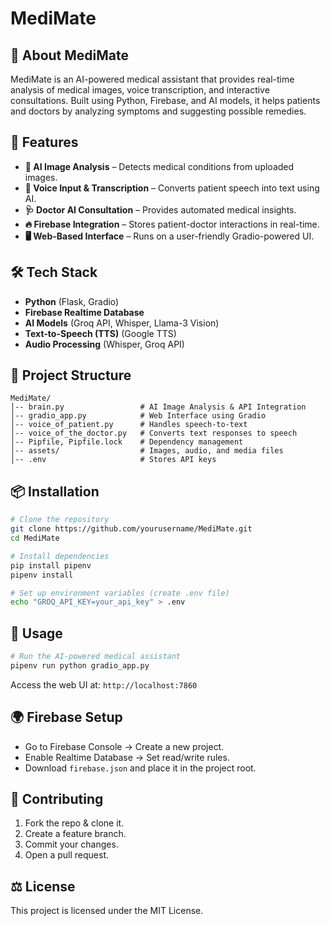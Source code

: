 # MediMate

## 🏥 About MediMate
MediMate is an AI-powered medical assistant that provides real-time analysis of medical images, voice transcription, and interactive consultations. Built using Python, Firebase, and AI models, it helps patients and doctors by analyzing symptoms and suggesting possible remedies.

## 🚀 Features
- **🔬 AI Image Analysis** – Detects medical conditions from uploaded images.
- **🎤 Voice Input & Transcription** – Converts patient speech into text using AI.
- **🩺 Doctor AI Consultation** – Provides automated medical insights.
- **🔥 Firebase Integration** – Stores patient-doctor interactions in real-time.
- **🖥️ Web-Based Interface** – Runs on a user-friendly Gradio-powered UI.

## 🛠️ Tech Stack
- **Python** (Flask, Gradio)
- **Firebase Realtime Database**
- **AI Models** (Groq API, Whisper, Llama-3 Vision)
- **Text-to-Speech (TTS)** (Google TTS)
- **Audio Processing** (Whisper, Groq API)

## 📂 Project Structure
```
MediMate/
│-- brain.py                 # AI Image Analysis & API Integration
│-- gradio_app.py            # Web Interface using Gradio
│-- voice_of_patient.py      # Handles speech-to-text
│-- voice_of_the_doctor.py   # Converts text responses to speech
│-- Pipfile, Pipfile.lock    # Dependency management
│-- assets/                  # Images, audio, and media files
│-- .env                     # Stores API keys
```

## 📦 Installation
```sh
# Clone the repository
git clone https://github.com/yourusername/MediMate.git
cd MediMate

# Install dependencies
pip install pipenv
pipenv install

# Set up environment variables (create .env file)
echo "GROQ_API_KEY=your_api_key" > .env
```

## 🚀 Usage
```sh
# Run the AI-powered medical assistant
pipenv run python gradio_app.py
```
Access the web UI at: `http://localhost:7860`

## 🌍 Firebase Setup
- Go to Firebase Console → Create a new project.
- Enable Realtime Database → Set read/write rules.
- Download `firebase.json` and place it in the project root.

## 📌 Contributing
1. Fork the repo & clone it.
2. Create a feature branch.
3. Commit your changes.
4. Open a pull request.

## ⚖️ License
This project is licensed under the MIT License.

